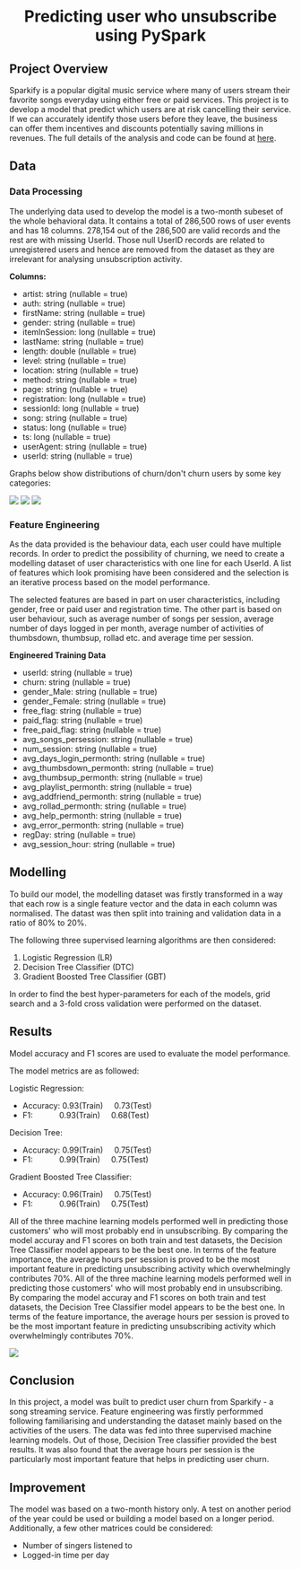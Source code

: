 # <center>Predicting user who unsubscribe using PySpark
## Project Overview
Sparkify is a popular digital music service where many of users stream their favorite songs everyday using either free or paid services. This project is to develop a model that predict which users are at risk cancelling their service. If we can accurately identify those users before they leave, the business can offer them incentives and discounts potentially saving millions in revenues.
The full details of the analysis and code can be found at [here](Sparkify.ipynb).

## Data
### Data Processing
The underlying data used to develop the model is a two-month subeset of the whole behavioral data. It contains a total of 286,500 rows of user events and has 18 columns. 278,154 out of the 286,500 are valid records and the rest are with missing UserId. Those null UserID records are related to unregistered users and hence are removed from the dataset as they are irrelevant for analysing unsubscription activity.

**Columns:** <br>
 - artist: string (nullable = true)<br>
 - auth: string (nullable = true)<br>
 - firstName: string (nullable = true)<br>
 - gender: string (nullable = true)<br>
 - itemInSession: long (nullable = true)<br>
 - lastName: string (nullable = true)<br>
 - length: double (nullable = true)<br>
 - level: string (nullable = true)<br>
 - location: string (nullable = true)<br>
 - method: string (nullable = true)<br>
 - page: string (nullable = true)<br>
 - registration: long (nullable = true)<br>
 - sessionId: long (nullable = true)<br>
 - song: string (nullable = true)<br>
 - status: long (nullable = true)<br>
 - ts: long (nullable = true)<br>
 - userAgent: string (nullable = true)<br>
 - userId: string (nullable = true)

Graphs below show distributions of churn/don't churn users by some key categories:

<img src="Image/Churn by Gender.png">

<img src="Image/Churn by Gender.png">

<img src="Image/Churn by Page.png">

### Feature Engineering
As the data provided is the behaviour data, each user could have multiple records. In order to predict the possibility of churning, we need to create a modelling dataset of user characteristics with one line for each UserId. A list of features which look promising have been considered and the selection is an iterative process based on the model performance. 

The selected features are based in part on user characteristics, including gender, free or paid user and registration time. The other part is based on user behaviour, such as average number of songs per session, average number of days logged in per month, average number of activities of thumbsdown, thumbsup, rollad etc. and average time per session.

**Engineered Training Data**
 - userId: string (nullable = true)
 - churn: string (nullable = true)
 - gender_Male: string (nullable = true)
 - gender_Female: string (nullable = true)
 - free_flag: string (nullable = true)
 - paid_flag: string (nullable = true)
 - free_paid_flag: string (nullable = true)
 - avg_songs_persession: string (nullable = true)
 - num_session: string (nullable = true)
 - avg_days_login_permonth: string (nullable = true)
 - avg_thumbsdown_permonth: string (nullable = true)
 - avg_thumbsup_permonth: string (nullable = true)
 - avg_playlist_permonth: string (nullable = true)
 - avg_addfriend_permonth: string (nullable = true)
 - avg_rollad_permonth: string (nullable = true)
 - avg_help_permonth: string (nullable = true)
 - avg_error_permonth: string (nullable = true)
 - regDay: string (nullable = true)
 - avg_session_hour: string (nullable = true)
 
 ## Modelling
To build our model, the modelling dataset was firstly transformed in a way that each row is a single feature vector and the data in each column was normalised. The datast was then split into training and validation data in a ratio of 80% to 20%.

The following three supervised learning algorithms are then considered:
1. Logistic Regression (LR)
2. Decision Tree Classifier (DTC)
3. Gradient Boosted Tree Classifier (GBT)

In order to find the best hyper-parameters for each of the models, grid search and a 3-fold cross validation were performed on the dataset.

## Results
Model accuracy and F1 scores are used to evaluate the model performance. 

The model metrics are as followed:

Logistic Regression:
- Accuracy:  0.93(Train) &nbsp; &nbsp; 0.73(Test) <br>
- F1: &nbsp; &nbsp;&nbsp; &nbsp;&nbsp; &nbsp; &nbsp;0.93(Train) &nbsp; &nbsp; 0.68(Test)<br>

Decision Tree:
- Accuracy:  0.99(Train) &nbsp; &nbsp; 0.75(Test) <br>
- F1: &nbsp; &nbsp;&nbsp; &nbsp;&nbsp; &nbsp; &nbsp;0.99(Train) &nbsp; &nbsp; 0.75(Test)<br>

Gradient Boosted Tree Classifier:
- Accuracy:  0.96(Train) &nbsp; &nbsp; 0.75(Test) <br>
- F1: &nbsp; &nbsp;&nbsp; &nbsp;&nbsp; &nbsp; &nbsp;0.96(Train) &nbsp; &nbsp; 0.75(Test)<br>

All of the three machine learning models performed well in predicting those customers' who will most probably end in unsubscribing. By comparing the model accuray and F1 scores on both train and test datasets, the Decision Tree Classifier model appears to be the best one. In terms of the feature importance, the average hours per session is proved to be the most important feature in predicting unsubscribing activity which overwhelmingly contributes 70%.
All of the three machine learning models performed well in predicting those customers' who will most probably end in unsubscribing. By comparing the model accuray and F1 scores on both train and test datasets, the Decision Tree Classifier model appears to be the best one. In terms of the feature importance, the average hours per session is proved to be the most important feature in predicting unsubscribing activity which overwhelmingly contributes 70%.

<img src="Image/Feature Importance.png">

## Conclusion
In this project, a model was built to predict user churn from Sparkify - a song streaming service. Feature engineering was firstly performmed following familiarising and understanding the dataset mainly based on the activities of the users. The data was fed into three supervised machine learning models. Out of those, Decision Tree classifier provided the best results. It was also found that the average hours per session is the particularly most important feature that helps in predicting user churn.

## Improvement 
The model was based on a two-month history only. A test on another period of the year could be used or building a model based on a longer period. <br>
Additionally, a few other matrices could be considered:
- Number of singers listened to 
- Logged-in time per day
